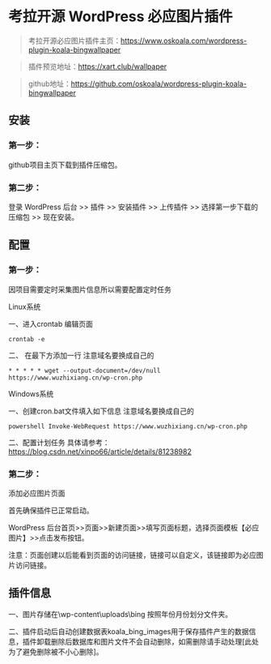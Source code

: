 # 考拉开源 WordPress 必应图片插件

> 考拉开源必应图片插件主页：https://www.oskoala.com/wordpress-plugin-koala-bingwallpaper

> 插件预览地址：https://xart.club/wallpaper

> github地址：https://github.com/oskoala/wordpress-plugin-koala-bingwallpaper

## 安装

### 第一步：
github项目主页下载到插件压缩包。

### 第二步：
登录 WordPress 后台 >> 插件 >> 安装插件 >> 上传插件 >> 选择第一步下载的压缩包 >> 现在安装。

## 配置

### 第一步：
因项目需要定时采集图片信息所以需要配置定时任务

Linux系统

一、进入crontab 编辑页面
```shell
crontab -e
```
二、 在最下方添加一行 注意域名要换成自己的
```
* * * * * wget --output-document=/dev/null https://www.wuzhixiang.cn/wp-cron.php
```

Windows系统

一、创建cron.bat文件填入如下信息  注意域名要换成自己的
```shell
powershell Invoke-WebRequest https://www.wuzhixiang.cn/wp-cron.php
```
二、配置计划任务 
具体请参考：https://blog.csdn.net/xinpo66/article/details/81238982

### 第二步：
添加必应图片页面

首先确保插件已正常启动。

WordPress 后台首页>>页面>>新建页面>>填写页面标题，选择页面模板【必应图片】>>点击发布按钮。

注意：页面创建以后能看到页面的访问链接，链接可以自定义，该链接即为必应图片访问链接。

## 插件信息

一、图片存储在\wp-content\uploads\bing 按照年份月份划分文件夹。

二、插件启动后自动创建数据表koala_bing_images用于保存插件产生的数据信息，插件卸载删除后数据库和图片文件不会自动删除，如需删除请手动处理[此处为了避免删除被不小心删除]。

